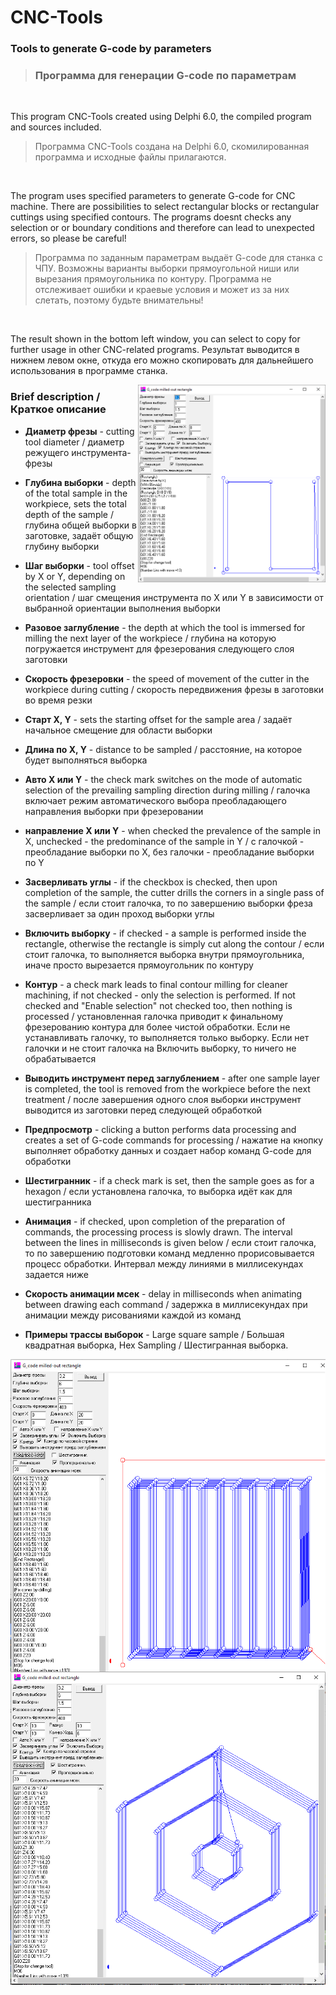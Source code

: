 # CNC-Tools

### Tools to generate G-code by parameters
> ### Программа для генерации G-code по параметрам

<br />

This program CNC-Tools created using Delphi 6.0, the compiled program and sources included.
> Программа СNC-Tools создана на Delphi 6.0, скомилированная программа и исходные файлы прилагаются.

<br />

The program uses specified parameters to generate G-code for CNC machine. There are possibilities to select rectangular blocks or rectangular cuttings using specified contours. The programs doesnt checks any selection or or boundary conditions and therefore can lead to unexpected errors, so please be careful!
>Программа по заданным параметрам выдаёт G-code для станка с ЧПУ. Возможны варианты выборки прямоугольной ниши или вырезания прямоугольника по контуру. Программа не отслеживает ошибки и краевые условия и может из за них слетать, поэтому будьте внимательны!

<br />

The result shown in the bottom left window, you can select to copy for further usage in other CNC-related programs.
Результат выводится в нижнем левом окне, откуда его можно скопировать для дальнейшего использования в программе станка.

<img src="Tools.png" width="300" style="float:right"/>

### Brief description / Краткое описание

* **Диаметр фрезы** - cutting tool diameter / диаметр режущего инструмента-фрезы

* **Глубина выборки** - depth of the total sample in the workpiece, sets the total depth of the sample
 / глубина общей выборки в заготовке, задаёт общую глубину выборки

* **Шаг выборки** - tool offset by X or Y, depending on the selected sampling orientation / шаг смещения инструмента по X или Y в зависимости от выбранной ориентации выполнения выборки

* **Разовое заглубление** - the depth at which the tool is immersed for milling the next layer of the workpiece / глубина на которую погружается инструмент для фрезерования следующего слоя заготовки
					  
* **Скорость фрезеровки** - the speed of movement of the cutter in the workpiece during cutting / скорость передвижения фрезы в заготовки во время резки

* **Старт X, Y** - sets the starting offset for the sample area / задаёт начальное смещение для области выборки

* **Длина по X, Y** - distance to be sampled / расстояние, на которое будет выполняться выборка

* **Авто X или Y** - the check mark switches on the mode of automatic selection of the prevailing sampling direction during milling / галочка включает режим автоматического выбора преобладающего направления выборки при фрезеровании

* **направление X или Y** - when checked the prevalence of the sample in X, unchecked - the predominance of the sample in Y / с галочкой - преобладание выборки по X, без галочки - преобладание выборки по Y

* **Засверливать углы** - if the checkbox is checked, then upon completion of the sample, the cutter drills the corners in a single pass of the sample / если стоит галочка, то по завершению выборки фреза засверливает за один проход выборки углы

* **Включить выборку** - if checked - a sample is performed inside the rectangle, otherwise the rectangle is simply cut along the contour / если стоит галочка, то выполняется выборка внутри прямоугольника, иначе просто вырезается прямоугольник по контуру

* **Контур** - a check mark leads to final contour milling for cleaner machining, if not checked - only the selection is performed. If not checked and "Enable selection" not checked too, then nothing is processed / установленная галочка приводит к финальному фрезерованию контура для более чистой обработки. Если не устанавливать галочку, то выполняется только выборку. Если нет галочки и не стоит галочка на Включить выборку, то ничего не обрабатывается

* **Выводить инструмент перед заглублением** - after one sample layer is completed, the tool is removed from the workpiece before the next treatment / после завершения одного слоя выборки инструмент выводится из заготовки перед следующей обработкой

* **Предпросмотр** - clicking a button performs data processing and creates a set of G-code commands for processing / нажатие на кнопку выполняет обработку данных и создает набор команд G-code для обработки

* **Шестигранник** - if a check mark is set, then the sample goes as for a hexagon / если установлена галочка, то выборка идёт как для шестигранника

* **Анимация** - if checked, upon completion of the preparation of commands, the processing process is slowly drawn. The interval between the lines in milliseconds is given below / если стоит галочка, то по завершению подготовки команд медленно прорисовывается процесс обработки. Интервал между линиями в миллисекундах задается ниже

* **Скорость анимации мсек** - delay in milliseconds when animating between drawing each command / задержка в миллисекундах при анимации между рисованиями каждой из команд

* **Примеры трассы выборок** - Large square sample / Большая квадратная выборка, Hex Sampling / Шестигранная выборка.

<img src="view02.png" width="600" style="float:right"/>

<img src="view03.png" width="600" style="float:right"/>
